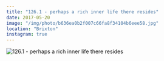 ```yaml
---
title: "126.1 - perhaps a rich inner life there resides"
date: 2017-05-20
image: "/img/photo/b636ea0b2f007c66fa8f34104b6eee58.jpg"
location: "Brixton"
instagram: true
---
```


![126.1 - perhaps a rich inner life there resides](/img/photo/b636ea0b2f007c66fa8f34104b6eee58.jpg)
